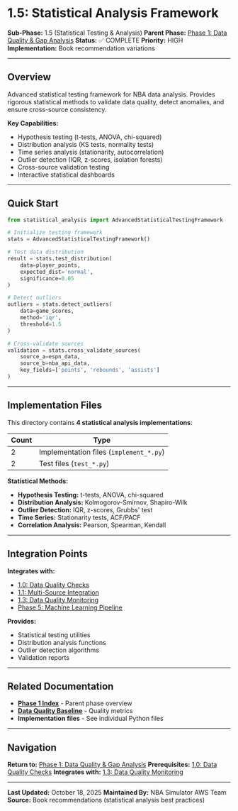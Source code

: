 # 1.5: Statistical Analysis Framework

**Sub-Phase:** 1.5 (Statistical Testing & Analysis)
**Parent Phase:** [Phase 1: Data Quality & Gap Analysis](../PHASE_1_INDEX.md)
**Status:** ✅ COMPLETE
**Priority:** HIGH
**Implementation:** Book recommendation variations

---

## Overview

Advanced statistical testing framework for NBA data analysis. Provides rigorous statistical methods to validate data quality, detect anomalies, and ensure cross-source consistency.

**Key Capabilities:**
- Hypothesis testing (t-tests, ANOVA, chi-squared)
- Distribution analysis (KS tests, normality tests)
- Time series analysis (stationarity, autocorrelation)
- Outlier detection (IQR, z-scores, isolation forests)
- Cross-source validation testing
- Interactive statistical dashboards

---

## Quick Start

```python
from statistical_analysis import AdvancedStatisticalTestingFramework

# Initialize testing framework
stats = AdvancedStatisticalTestingFramework()

# Test data distribution
result = stats.test_distribution(
    data=player_points,
    expected_dist='normal',
    significance=0.05
)

# Detect outliers
outliers = stats.detect_outliers(
    data=game_scores,
    method='iqr',
    threshold=1.5
)

# Cross-validate sources
validation = stats.cross_validate_sources(
    source_a=espn_data,
    source_b=nba_api_data,
    key_fields=['points', 'rebounds', 'assists']
)
```

---

## Implementation Files

This directory contains **4 statistical analysis implementations**:

| Count | Type |
|-------|------|
| 2 | Implementation files (`implement_*.py`) |
| 2 | Test files (`test_*.py`) |

**Statistical Methods:**
- **Hypothesis Testing:** t-tests, ANOVA, chi-squared
- **Distribution Analysis:** Kolmogorov-Smirnov, Shapiro-Wilk
- **Outlier Detection:** IQR, z-scores, Grubbs' test
- **Time Series:** Stationarity tests, ACF/PACF
- **Correlation Analysis:** Pearson, Spearman, Kendall

---

## Integration Points

**Integrates with:**
- [1.0: Data Quality Checks](../1.0_data_quality_checks.md)
- [1.1: Multi-Source Integration](../1.1_multi_source_integration.md)
- [1.3: Data Quality Monitoring](../1.3_data_quality/)
- [Phase 5: Machine Learning Pipeline](../../phase_5/PHASE_5_INDEX.md)

**Provides:**
- Statistical testing utilities
- Distribution analysis functions
- Outlier detection algorithms
- Validation reports

---

## Related Documentation

- **[Phase 1 Index](../PHASE_1_INDEX.md)** - Parent phase overview
- **[Data Quality Baseline](../../../DATA_QUALITY_BASELINE.md)** - Quality metrics
- **Implementation files** - See individual Python files

---

## Navigation

**Return to:** [Phase 1: Data Quality & Gap Analysis](../PHASE_1_INDEX.md)
**Prerequisites:** [1.0: Data Quality Checks](../1.0_data_quality_checks.md)
**Integrates with:** [1.3: Data Quality Monitoring](../1.3_data_quality/)

---

**Last Updated:** October 18, 2025
**Maintained By:** NBA Simulator AWS Team
**Source:** Book recommendations (statistical analysis best practices)
